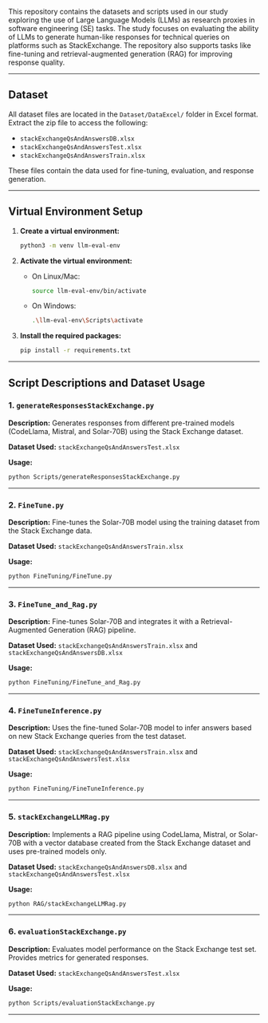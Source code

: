 This repository contains the datasets and scripts used in our study exploring the use of Large Language Models (LLMs) as research proxies in software engineering (SE) tasks. The study focuses on evaluating the ability of LLMs to generate human-like responses for technical queries on platforms such as StackExchange. The repository also supports tasks like fine-tuning and retrieval-augmented generation (RAG) for improving response quality.

---

## Dataset

All dataset files are located in the `Dataset/DataExcel/` folder in Excel format. Extract the zip file to access the following:

- `stackExchangeQsAndAnswersDB.xlsx`
- `stackExchangeQsAndAnswersTest.xlsx`
- `stackExchangeQsAndAnswersTrain.xlsx`

These files contain the data used for fine-tuning, evaluation, and response generation.

---

## Virtual Environment Setup

1. **Create a virtual environment:**

   ```bash
   python3 -m venv llm-eval-env
   ```

2. **Activate the virtual environment:**

   - On Linux/Mac:
     ```bash
     source llm-eval-env/bin/activate
     ```
   - On Windows:
     ```bash
     .\llm-eval-env\Scripts\activate
     ```

3. **Install the required packages:**

   ```bash
   pip install -r requirements.txt
   ```

---
## Script Descriptions and Dataset Usage

### 1. `generateResponsesStackExchange.py`

**Description:**
Generates responses from different pre-trained models (CodeLlama, Mistral, and Solar-70B) using the Stack Exchange dataset.

**Dataset Used:** `stackExchangeQsAndAnswersTest.xlsx`

**Usage:**
```bash
python Scripts/generateResponsesStackExchange.py
```

---

### 2. `FineTune.py`

**Description:**
Fine-tunes the Solar-70B model using the training dataset from the Stack Exchange data.

**Dataset Used:** `stackExchangeQsAndAnswersTrain.xlsx`

**Usage:**
```bash
python FineTuning/FineTune.py
```

---

### 3. `FineTune_and_Rag.py`

**Description:**
Fine-tunes Solar-70B and integrates it with a Retrieval-Augmented Generation (RAG) pipeline.

**Dataset Used:** `stackExchangeQsAndAnswersTrain.xlsx` and `stackExchangeQsAndAnswersDB.xlsx`

**Usage:**
```bash
python FineTuning/FineTune_and_Rag.py
```

---

### 4. `FineTuneInference.py`

**Description:**
Uses the fine-tuned Solar-70B model to infer answers based on new Stack Exchange queries from the test dataset.

**Dataset Used:** `stackExchangeQsAndAnswersTrain.xlsx` and `stackExchangeQsAndAnswersTest.xlsx`

**Usage:**
```bash
python FineTuning/FineTuneInference.py
```

---

### 5. `stackExchangeLLMRag.py`

**Description:**
Implements a RAG pipeline using CodeLlama, Mistral, or Solar-70B with a vector database created from the Stack Exchange dataset and uses pre-trained models only.

**Dataset Used:** `stackExchangeQsAndAnswersDB.xlsx` and `stackExchangeQsAndAnswersTest.xlsx`

**Usage:**
```bash
python RAG/stackExchangeLLMRag.py
```

---

### 6. `evaluationStackExchange.py`

**Description:**
Evaluates model performance on the Stack Exchange test set. Provides metrics for generated responses.

**Dataset Used:** `stackExchangeQsAndAnswersTest.xlsx`

**Usage:**
```bash
python Scripts/evaluationStackExchange.py
```

---
